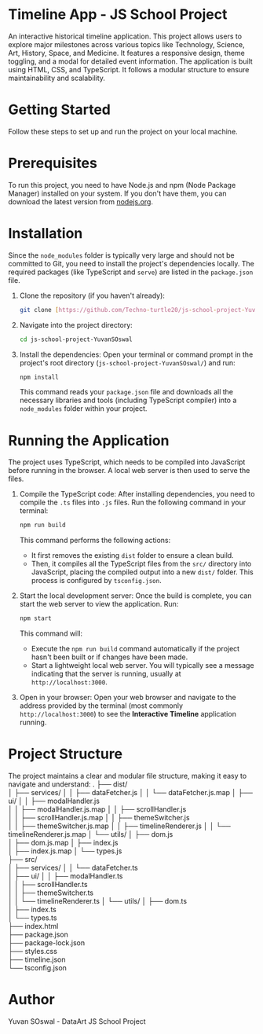 # Timeline App - JS School Project

An interactive historical timeline application. This project allows users to explore major milestones across various topics like Technology, Science, Art, History, Space, and Medicine. It features a responsive design, theme toggling, and a modal for detailed event information.
The application is built using HTML, CSS, and TypeScript. It follows a modular structure to ensure maintainability and scalability.

# Getting Started

Follow these steps to set up and run the project on your local machine.

# Prerequisites

To run this project, you need to have Node.js and npm (Node Package Manager) installed on your system. If you don't have them, you can download the latest version from [nodejs.org](https://nodejs.org/).

# Installation

Since the `node_modules` folder is typically very large and should not be committed to Git, you need to install the project's dependencies locally. The required packages (like TypeScript and `serve`) are listed in the `package.json` file.

1.  Clone the repository (if you haven't already):

    ```bash
    git clone [https://github.com/Techno-turtle20/js-school-project-YuvanSOswal.git](https://github.com/Techno-turtle20/js-school-project-YuvanSOswal.git)
    ```

2.  Navigate into the project directory:

    ```bash
    cd js-school-project-YuvanSOswal
    ```

3.  Install the dependencies:
    Open your terminal or command prompt in the project's root directory (`js-school-project-YuvanSOswal/`) and run:

    ```bash
    npm install
    ```

    This command reads your `package.json` file and downloads all the necessary libraries and tools (including TypeScript compiler) into a `node_modules` folder within your project.

# Running the Application

The project uses TypeScript, which needs to be compiled into JavaScript before running in the browser. A local web server is then used to serve the files.

1.  Compile the TypeScript code:
    After installing dependencies, you need to compile the `.ts` files into `.js` files. Run the following command in your terminal:

    ```bash
    npm run build
    ```

    This command performs the following actions:
    * It first removes the existing `dist` folder to ensure a clean build.
    * Then, it compiles all the TypeScript files from the `src/` directory into JavaScript, placing the compiled output into a new `dist/` folder. This process is configured by `tsconfig.json`.

2.  Start the local development server:
    Once the build is complete, you can start the web server to view the application. Run:

    ```bash
    npm start
    ```

    This command will:
    * Execute the `npm run build` command automatically if the project hasn't been built or if changes have been made.
    * Start a lightweight local web server. You will typically see a message indicating that the server is running, usually at `http://localhost:3000`.

3.  Open in your browser:
    Open your web browser and navigate to the address provided by the terminal (most commonly `http://localhost:3000`) to see the **Interactive Timeline** application running.

# Project Structure

The project maintains a clear and modular file structure, making it easy to navigate and understand:
.
├── dist/                   
│   ├── services/
│   │   ├── dataFetcher.js 
│   │   └── dataFetcher.js.map
│   ├── ui/
│   │   ├── modalHandler.js     
│   │   ├── modalHandler.js.map
│   │   ├── scrollHandler.js    
│   │   ├── scrollHandler.js.map
│   │   ├── themeSwitcher.js    
│   │   ├── themeSwitcher.js.map
│   │   ├── timelineRenderer.js 
│   │   └── timelineRenderer.js.map
│   └── utils/
│       ├── dom.js            
│       ├── dom.js.map
│       ├── index.js       
│       ├── index.js.map
│       └── types.js            
├── src/                   
│   ├── services/
│   │   └── dataFetcher.ts      
│   ├── ui/
│   │   ├── modalHandler.ts     
│   │   ├── scrollHandler.ts   
│   │   ├── themeSwitcher.ts    
│   │   └── timelineRenderer.ts 
│   └── utils/
│       ├── dom.ts             
│       ├── index.ts           
│       └── types.ts           
├── index.html             
├── package.json           
├── package-lock.json   
├── styles.css              
├── timeline.json          
└── tsconfig.json          

# Author
Yuvan SOswal - DataArt JS School Project
